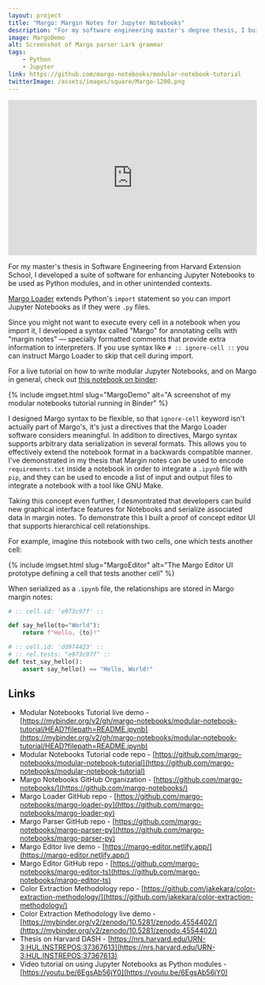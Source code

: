 ```yaml
---
layout: project
title: "Margo: Margin Notes for Jupyter Notebooks"
description: "For my software engineering master's degree thesis, I built and demonstrated uses for a system that uses Jupyter Notebooks as Python modules."
image: MargoDemo
alt: Screenshot of Margo parser Lark grammar
tags: 
    - Python
    - Jupyter
link: https://github.com/margo-notebooks/modular-notebook-tutorial
twitterImage: /assets/images/square/Margo-1200.png
---
```


<iframe width="100%" height="315" src="https://www.youtube.com/embed/6EgsAb56jY0" title="YouTube video player" frameborder="0" allow="accelerometer; autoplay; clipboard-write; encrypted-media; gyroscope; picture-in-picture" allowfullscreen></iframe>

For my master's thesis in Software Engineering from Harvard Extension School, I
developed a suite of software for enhancing Jupyter Notebooks to be used as
Python modules, and in other unintended contexts.  

[Margo Loader](https://github.com/margo-notebooks/margo-loader-py) extends Python's `import` statement so you can import Jupyter Notebooks as if they were `.py` files.

Since you might not want to execute every cell in a notebook when you import it,
I developed a syntax called "Margo" for annotating cells with "margin notes" —
specially formatted comments that provide extra information to interpreters. If you use syntax like `# :: ignore-cell ::` you can instruct Margo Loader to skip that cell during import.

For a live tutorial on how to write modular Jupyter Notebooks, and on Margo in
general, check out [this notebook on binder](https://mybinder.org/v2/gh/margo-notebooks/modular-notebook-tutorial/HEAD?filepath=README.ipynb):

{% include imgset.html slug="MargoDemo" alt="A screenshot of my modular notebooks tutorial running in Binder" %}  

I designed Margo syntax to be flexible, so that `ignore-cell` keyword isn't
actually part of Margo's, it's just a directives that the Margo Loader software
considers meaningful. In addition to directives, Margo syntax supports arbitrary
data serialization in several formats. This allows you to effectively extend the
notebook format in a backwards compatible manner. I've demonstrated in my thesis
that Margin notes can be used to encode `requirements.txt` inside a notebook in
order to integrate a `.ipynb` file with `pip`, and they can be used to encode a
list of input and output files to integrate a notebook with a tool like GNU
Make.  

Taking this concept even further, I desmontrated that developers can build new
graphical interface features for Notebooks and serialize associated data in
margin notes. To demonstrate this I built a proof of concept editor UI that
supports hierarchical cell relationships.

For example, imagine this notebook with two cells, one which tests another cell:

{% include imgset.html slug="MargoEditor" alt="The Margo Editor UI prototype defining a cell that tests another cell" %}  

When serialized as a `.ipynb` file, the relationships are stored in Margo margin notes:

```python
# :: cell.id: 'e973c97f' ::

def say_hello(to="World"):
    return f"Hello, {to}!"
```

```python
# :: cell.id: 'dd974423' ::
# :: rel.tests: "e973c97f" ::
def test_say_hello():
    assert say_hello() == "Hello, World!"
```

## Links

* Modular Notebooks Tutorial live demo - [https://mybinder.org/v2/gh/margo-notebooks/modular-notebook-tutorial/HEAD?filepath=README.ipynb](https://mybinder.org/v2/gh/margo-notebooks/modular-notebook-tutorial/HEAD?filepath=README.ipynb)
* Modular Notebooks Tutorial code repo - [https://github.com/margo-notebooks/modular-notebook-tutorial](https://github.com/margo-notebooks/modular-notebook-tutorial)
* Margo Notebooks GitHub Organization - [https://github.com/margo-notebooks/](https://github.com/margo-notebooks/)
* Margo Loader GitHub repo - [https://github.com/margo-notebooks/margo-loader-py](https://github.com/margo-notebooks/margo-loader-py)
* Margo Parser GitHub repo - [https://github.com/margo-notebooks/margo-parser-py](https://github.com/margo-notebooks/margo-parser-py)
* Margo Editor live demo - [https://margo-editor.netlify.app/](https://margo-editor.netlify.app/)
* Margo Editor GitHub repo - [https://github.com/margo-notebooks/margo-editor-ts](https://github.com/margo-notebooks/margo-editor-ts)
* Color Extraction Methodology repo - [https://github.com/jakekara/color-extraction-methodology/](https://github.com/jakekara/color-extraction-methodology/)
* Color Extraction Methodology live demo - [https://mybinder.org/v2/zenodo/10.5281/zenodo.4554402/](https://mybinder.org/v2/zenodo/10.5281/zenodo.4554402/)
* Thesis on Harvard DASH - [https://nrs.harvard.edu/URN-3:HUL.INSTREPOS:37367613](https://nrs.harvard.edu/URN-3:HUL.INSTREPOS:37367613)
* Video tutorial on using Jupyter Notebooks as Python modules - [https://youtu.be/6EgsAb56jY0](https://youtu.be/6EgsAb56jY0)

